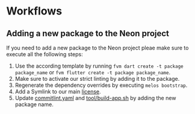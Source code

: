 # Workflows

## Adding a new package to the Neon project

If you need to add a new package to the Neon project pleae make sure to execute all the following steps:
1. Use the according template by running `fvm dart create -t package package_name` or `fvm flutter create -t package package_name`.
2. Make sure to activate our strict linting by adding it to the package.
3. Regenerate the dependency overrides by executing `melos bootstrap`.
4. Add a Symlink to our main [license](../LICENSE).
5. Update [commitlint.yaml](../commitlint.yaml) and [tool/build-app.sh](../tool/build-app.sh) by adding the new package name.